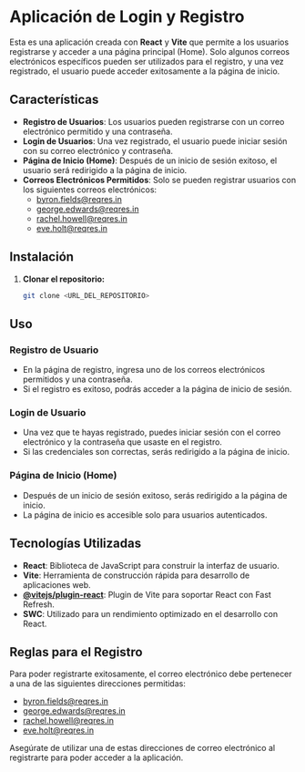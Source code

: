 # Aplicación de Login y Registro

Esta es una aplicación creada con **React** y **Vite** que permite a los usuarios registrarse y acceder a una página principal (Home). Solo algunos correos electrónicos específicos pueden ser utilizados para el registro, y una vez registrado, el usuario puede acceder exitosamente a la página de inicio.

## Características

- **Registro de Usuarios**: Los usuarios pueden registrarse con un correo electrónico permitido y una contraseña.
- **Login de Usuarios**: Una vez registrado, el usuario puede iniciar sesión con su correo electrónico y contraseña.
- **Página de Inicio (Home)**: Después de un inicio de sesión exitoso, el usuario será redirigido a la página de inicio.
- **Correos Electrónicos Permitidos**: Solo se pueden registrar usuarios con los siguientes correos electrónicos:
  - byron.fields@reqres.in
  - george.edwards@reqres.in
  - rachel.howell@reqres.in
  - eve.holt@reqres.in

## Instalación

1. **Clonar el repositorio:**

   ```bash
   git clone <URL_DEL_REPOSITORIO>

## Uso

### Registro de Usuario

- En la página de registro, ingresa uno de los correos electrónicos permitidos y una contraseña.
- Si el registro es exitoso, podrás acceder a la página de inicio de sesión.

### Login de Usuario

- Una vez que te hayas registrado, puedes iniciar sesión con el correo electrónico y la contraseña que usaste en el registro.
- Si las credenciales son correctas, serás redirigido a la página de inicio.

### Página de Inicio (Home)

- Después de un inicio de sesión exitoso, serás redirigido a la página de inicio.
- La página de inicio es accesible solo para usuarios autenticados.

## Tecnologías Utilizadas

- **React**: Biblioteca de JavaScript para construir la interfaz de usuario.
- **Vite**: Herramienta de construcción rápida para desarrollo de aplicaciones web.
- **[@vitejs/plugin-react](https://github.com/vitejs/vite-plugin-react)**: Plugin de Vite para soportar React con Fast Refresh.
- **SWC**: Utilizado para un rendimiento optimizado en el desarrollo con React.

## Reglas para el Registro

Para poder registrarte exitosamente, el correo electrónico debe pertenecer a una de las siguientes direcciones permitidas:

- byron.fields@reqres.in
- george.edwards@reqres.in
- rachel.howell@reqres.in
- eve.holt@reqres.in

Asegúrate de utilizar una de estas direcciones de correo electrónico al registrarte para poder acceder a la aplicación.
